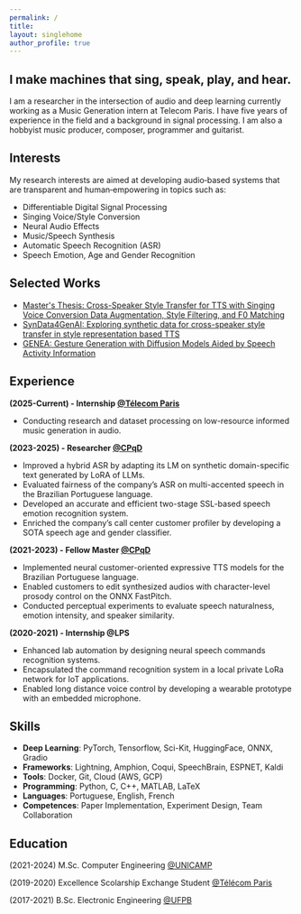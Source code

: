 ```yaml
---
permalink: /
title: 
layout: singlehome
author_profile: true
---
```

## I make machines that sing, speak, play, and hear.
I am a researcher in the intersection of audio and deep learning currently working as a Music Generation intern at Telecom Paris. I have five years of experience in the field and a background in signal processing. I am also a hobbyist music producer, composer, programmer and guitarist.

## Interests
My research interests are aimed at developing audio‑based systems that are transparent and human‑empowering in topics such as: 
* Differentiable Digital Signal Processing
* Singing Voice/Style Conversion
* Neural Audio Effects
* Music/Speech Synthesis
* Automatic Speech Recognition (ASR)
* Speech Emotion, Age and Gender Recognition

## Selected Works

  * [Master's Thesis: Cross-Speaker Style Transfer for TTS with Singing Voice Conversion Data Augmentation, Style Filtering, and F0 Matching](https://repositorio.unicamp.br/Busca/Download?codigoArquivo=575266&tipoMidia=0)
  * [SynData4GenAI: Exploring synthetic data for cross-speaker style transfer in style representation based TTS](https://www.isca-archive.org/syndata4genai_2024/ueda24_syndata4genai.pdf)
  * [GENEA: Gesture Generation with Diffusion Models Aided by Speech Activity Information](https://dl.acm.org/doi/pdf/10.1145/3610661.3616554)

## Experience

**(2025-Current) - Internship [@Télecom Paris](https://www.linkedin.com/company/cpqd/)**
  * Conducting research and dataset processing on low-resource informed music generation in audio.

**(2023-2025) - Researcher [@CPqD](https://www.linkedin.com/company/cpqd/)**
  * Improved a hybrid ASR by adapting its LM on synthetic domain-specific text generated by LoRA of LLMs.
  * Evaluated fairness of the company’s ASR on multi-accented speech in the Brazilian Portuguese language.
  * Developed an accurate and efficient two-stage SSL-based speech emotion recognition system.
  * Enriched the company’s call center customer profiler by developing a SOTA speech age and gender classifier.
    
**(2021-2023) - Fellow Master [@CPqD](https://www.linkedin.com/company/cpqd/)**
  * Implemented neural customer-oriented expressive TTS models for the Brazilian Portuguese language.
  * Enabled customers to edit synthesized audios with character-level prosody control on the ONNX FastPitch.
  * Conducted perceptual experiments to evaluate speech naturalness, emotion intensity, and speaker similarity.
    
**(2020-2021) - Internship @LPS**
  * Enhanced lab automation by designing neural speech commands recognition systems.
  * Encapsulated the command recognition system in a local private LoRa network for IoT applications.
  * Enabled long distance voice control by developing a wearable prototype with an embedded microphone.

 ## Skills
  * **Deep Learning**: PyTorch, Tensorflow, Sci-Kit, HuggingFace, ONNX, Gradio
  * **Frameworks**: Lightning, Amphion, Coqui, SpeechBrain, ESPNET, Kaldi
  * **Tools**: Docker, Git, Cloud (AWS, GCP)
  * **Programming**: Python, C, C++, MATLAB, LaTeX
  * **Languages**: Portuguese, English, French
  * **Competences**: Paper Implementation, Experiment Design, Team Collaboration
    
## Education
(2021-2024) M.Sc. Computer Engineering [@UNICAMP](https://www.unicamp.br/unicamp/)

(2019-2020) Excellence Scolarship Exchange Student [@Télécom Paris](https://www.telecom-paris.fr/)

(2017-2021) B.Sc. Electronic Engineering [@UFPB](https://www.ufpb.br/)

